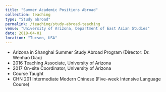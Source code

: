 ```yaml
---
title: "Summer Academic Positions Abroad"
collection: teaching
type: "Study abroad"
permalink: /teaching/study-abroad-teaching
venue: "University of Arizona, Department of East Asian Studies"
date: 2018-04-01
location: "Tucson, USA"
---
```


* Arizona in Shanghai Summer Study Abroad Program (Director: Dr. Wenhao Diao)
* 2016	Teaching Associate, University of Arizona 
* 2017 	On-site Coordinator, University of Arizona
* Course Taught  
* CHN 201 Intermediate Modern Chinese (Five-week Intensive Language Course)




